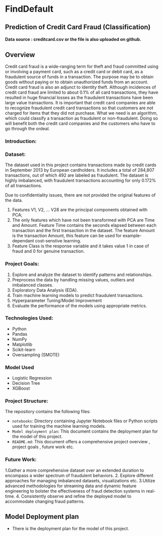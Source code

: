 # FindDefault
## Prediction of Credit Card Fraud (Classification)
#### Data source : creditcard.csv or the file is also uploaded on github.
## Overview
Credit card fraud is a wide-ranging term for theft and fraud committed using or involving a payment card, such as a credit card or debit card, as a fraudulent source of funds in a transaction. The purpose may be to obtain goods without paying or to obtain unauthorized funds from an account. Credit card fraud is also an adjunct to identity theft. Although incidences of credit card fraud are limited to about 0.1% of all card transactions, they have resulted in huge financial losses as the fraudulent transactions have been large value transactions. It is important that credit card companies are able to recognize fraudulent credit card transactions so that customers are not charged for items that they did not purchase. What we need is an algorithm, which could classify a transaction as fraudulent or non-fraudulent. Doing so will benefit both the credit card companies and the customers who have to go through the ordeal.

### Introduction:

### Dataset:
The dataset used in this project contains transactions made by credit cards in September 2013 by European cardholders. It includes a total of 284,807 transactions, out of which 492 are labeled as fraudulent. The dataset is highly imbalanced, with fraudulent transactions accounting for only 0.172% of all transactions.

Due to confidentiality issues, there are not provided the original features of the data.

1. Features V1, V2, ... V28 are the principal components obtained with PCA;
2. The only features which have not been transformed with PCA are Time and Amount. Feature Time contains the seconds elapsed between each transaction and the first transaction in the dataset. The feature Amount is the transaction Amount, this feature can be used for example-dependant cost-senstive learning.
3. Feature Class is the response variable and it takes value 1 in case of fraud and 0 for genuine transaction.


### Project Goals:
1. Explore and analyze the dataset to identify patterns and relationships.
2. Preprocess the data by handling missing values, outliers and imbalanced classes.
3. Exploratory Data Analysis (EDA).
4. Train machine learning models to predict fraudulent transactions.
5. Hyperparameter Tuning/Model Improvement 
6. Evaluate the performance of the models using appropriate metrics.

### Technologies Used:
- Python
- Pandas
- NumPy
- Matplotlib
- Scikit-learn
- Oversampling (SMOTE)

### Model Used
- Logistic Regression
- Decision Tree
- XGBoost

### Project Structure:	
The repository contains the following files:
- `notebooks`: Directory containing Jupyter Notebook files or Python scripts used for training the machine learning models. 
- `Model deployment plan`: This document contains the deployment plan for the model of this project.
- `README.md`: This document offers a comprehensive project overview , project goals , future work etc.

### Future Work:
1.Gather a more comprehensive dataset over an extended duration to encompass a wider spectrum of fraudulent behaviors.
2. Explore different  approaches for managing imbalanced datasets, visualizations etc.
3.Utilize advanced methodologies for streaming data and dynamic feature engineering to bolster the effectiveness of fraud detection systems in real-time.
4. Consistently observe and refine the deployed model to accommodate changing fraud patterns.

## Model Deployment plan
- There is the deployment plan for the model of this project.
